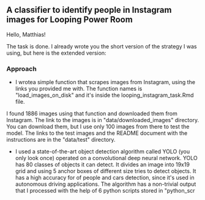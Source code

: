 ## A classifier to identify people in Instagram images for Looping Power Room

Hello, Matthias! 

The task is done. I already wrote you the short version of the strategy I was using, but here is the extended version:

### Approach

- I wrotea simple function that scrapes images from Instagram, using the links you provided me with. The function names is "load_images_on_disk" and it's inside the looping_instagram_task.Rmd file.

I found 1886 images using that function and downloaded them from Instagram. The link to the images is in "data/downloaded_images" directory. You can download them, but I use only 100 images from there to test the model. The links to the test images and the README document with the instructions are in the "data/test" directory.

- I used a state-of-the-art object detection algorithm called YOLO (you only look once) operated on a convolutional deep neural network. YOLO has 80 classes of objects it can detect. It divides an image into 19x19 grid and using 5 anchor boxes of different size tries to detect objects. It has a high accuracy for of people and cars detection, since it's used in autonomous driving applications. The algorithm has a non-trivial output that I processed with the help of 6 python scripts stored in "python_scr




